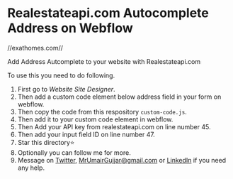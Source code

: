 # Realestateapi.com Autocomplete Address on Webflow

//exathomes.com//

Add Address Autcomplete to your website with Realestateapi.com 

To use this you need to do following.
1. First go to *Website Site Designer*.
2. Then add a custom code element below address field in your form on webflow.
3. Then copy the code from this respository `custom-code.js`.
4. Then add it to your custom code element in webflow.
5. Then Add your API key from realestateapi.com on line number 45.
6. Then add your input field ID on line number 47.
7. Star this directory:star:
8. Optionally you can follow me for more.
9. Message on [Twitter](https://twitter.com/MrUmairGujjar), [MrUmairGujjar@gmail.com](mailto:mrumairgujjar@gmail.com) or [LinkedIn](https://www.linkedin.com/in/umairgujjar/) if you need any help.
